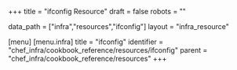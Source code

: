 +++
title = "ifconfig Resource"
draft = false
robots = ""

data_path = ["infra","resources","ifconfig"]
layout = "infra_resource"


[menu]
  [menu.infra]
    title = "ifconfig"
    identifier = "chef_infra/cookbook_reference/resources/ifconfig"
    parent = "chef_infra/cookbook_reference/resources"
+++

<!-- The contents of this page are automatically generated from the ifconfig.yaml file in the data directory. -->
<!-- To suggest a change, edit the https://github.com/chef/chef/blob/master/lib/chef/resource/ifconfig.rb file
      and submit a pull request to the https://github.com/chef/chef repository. -->
